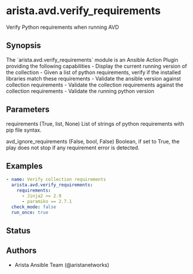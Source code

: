 # arista.avd.verify_requirements

Verify Python requirements when running AVD

## Synopsis

The \`arista\.avd\.verify\_requirements\` module is an Ansible Action Plugin providing the following capabilities
\- Display the current running version of the collection
\- Given a list of python requirements\, verify if the installed libraries match these requirements
\- Validate the ansible version against collection requirements
\- Validate the collection requirements against the collection requirements
\- Validate the running python version

## Parameters

  requirements (True, list, None)
    List of strings of python requirements with pip file syntax\.

  avd_ignore_requirements (False, bool, False)
    Boolean\, if set to True\, the play does not stop if any requirement error is detected\.

## Examples

```yaml
- name: Verify collection requirements
  arista.avd.verify_requirements:
    requirements:
      - Jinja2 >= 2.9
      - paramiko == 2.7.1
  check_mode: false
  run_once: true
```

## Status

## Authors

- Arista Ansible Team (@aristanetworks)
